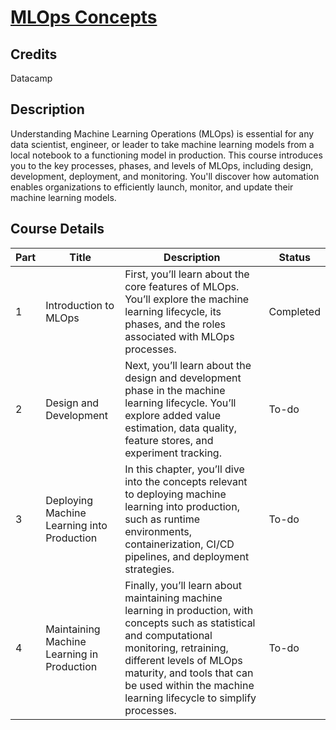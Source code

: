 # [MLOps Concepts](https://app.datacamp.com/learn/courses/mlops-concepts)

## Credits

Datacamp

## Description

Understanding Machine Learning Operations (MLOps) is essential for any data scientist, engineer, or leader to take machine learning models from a local notebook to a functioning model in production. This course introduces you to the key processes, phases, and levels of MLOps, including design, development, deployment, and monitoring. You'll discover how automation enables organizations to efficiently launch, monitor, and update their machine learning models.


## Course Details

| Part | Title | Description | Status |
|------|-------|-------------|--------|
| 1 | Introduction to MLOps | First, you’ll learn about the core features of MLOps. You’ll explore the machine learning lifecycle, its phases, and the roles associated with MLOps processes. | Completed |
| 2 | Design and Development | Next, you’ll learn about the design and development phase in the machine learning lifecycle. You’ll explore added value estimation, data quality, feature stores, and experiment tracking. | To-do |
| 3 | Deploying Machine Learning into Production | In this chapter, you’ll dive into the concepts relevant to deploying machine learning into production, such as runtime environments, containerization, CI/CD pipelines, and deployment strategies. | To-do |
| 4 | Maintaining Machine Learning in Production | Finally, you’ll learn about maintaining machine learning in production, with concepts such as statistical and computational monitoring, retraining, different levels of MLOps maturity, and tools that can be used within the machine learning lifecycle to simplify processes. | To-do |